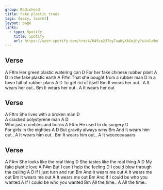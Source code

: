 ```yaml
---
group: Radiohead
title: Fake plastic trees
tags: [easy, learnt]
layout: page
links:
  - type: Spotify
    title: Spotify
    url: https://open.spotify.com/track/045sp2JToyTaaKyXkGejPy?si=8uMewWFMS5uee9ic-LxzcQ
---
```


## Verse

A                            F#m
Her green plastic watering can
                               D
For her fake chinese rubber plant
              A     D
In the fake plastic earth
A                               F#m
That she bought from a rubber man
                            D
In a town full of rubber plans
       A      D
To get rid of itself
             Bm
It wears her out..
             A
It wears her out..
             Bm
It wears her out..
             A
It wears her out

## Verse

A                         F#m
She lives with a broken man
                        D  
A cracked polystyrene man
          A           D  
Who just crumbles and burns
A                   F#m
He used to do surgery
                      D  
For girls in the eighties
            A      D
But gravity always wins
                 Bm 
And it wears him out..
             A
It wears him out..
             Bm
It wears him out..
      A
It weeeeeaaaars

## Verse

A                            F#m
She looks like the real thing
                           D
She tastes like the real thing
          A     D
My fake plastic love
A                         F#m
But I can't help the feeling
                             D
I could blow through the ceiling
           A        D
If I just turn and run
                Bm
And it wears me out
            A
It wears me out
            Bm
It wears me out
            A
It wears me out
               Bm
And if I could be who you wanted
           A
If I could be who you wanted
       Bm
All the time..
       A
All the time..
